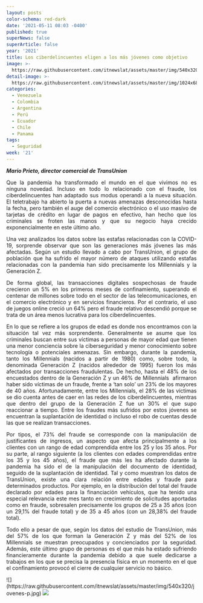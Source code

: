 ```yaml
---
layout: posts
color-schema: red-dark
date: '2021-05-11 08:03 -0400'
published: true
superNews: false
superArticle: false
year: '2021'
title: Los ciberdelincuentes eligen a los más jóvenes como objetivo
image: >-
  https://raw.githubusercontent.com/itnewslat/assets/master/img/540x320/jovenes-p.jpg
detail-image: >-
  https://raw.githubusercontent.com/itnewslat/assets/master/img/1024x680/jovenes-g.jpg
categories:
  - Venezuela
  - Colombia
  - Argentina
  - Perú
  - Ecuador
  - Chile
  - Panama
tags:
  - Seguridad
week: '21'
---
```

<p style="text-align: justify;"><strong><em>Mario Prieto, director comercial de TransUnion</em></strong></p>
<p style="text-align: justify;">Que la pandemia ha transformado el mundo en el que vivimos no es ninguna novedad. Incluso en todo lo relacionado con el fraude, los ciberdelincuentes han adaptado sus modus operandi a la nueva situación. El teletrabajo ha abierto la puerta a nuevas amenazas desconocidas hasta la fecha, pero también el auge del comercio electrónico o el uso masivo de tarjetas de crédito en lugar de pagos en efectivo, han hecho que los criminales se froten las manos y que su negocio haya crecido exponencialmente en este último año.</p>
<p style="text-align: justify;">Una vez analizados los datos sobre las estafas relacionadas con la COVID-19, sorprende observar que son las generaciones más jóvenes las más afectadas. Según un estudio llevado a cabo por TransUnion, el grupo de población que ha sufrido el mayor número de ataques utilizando estafas relacionadas con la pandemia han sido precisamente los Millennials y la Generación Z.</p>
<p style="text-align: justify;">De forma global, las transacciones digitales sospechosas de fraude crecieron un 5% en los primeros meses de confinamiento, superando el centenar de millones sobre todo en el sector de las telecomunicaciones, en el comercio electrónico y en servicios financieros. Por el contrario, el uso de juegos online creció un 64% pero el fraude relativo descendió porque se trata de un área menos lucrativa para los ciberdelincuentes.</p>
<p style="text-align: justify;">En lo que se refiere a los grupos de edad es donde nos encontramos con la situación tal vez más sorprendente. Generalmente se asume que los criminales buscan entre sus víctimas a personas de mayor edad que tienen una menor conciencia sobre la ciberseguridad y menor conocimiento sobre tecnología o potenciales amenazas. Sin embargo, durante la pandemia, tanto los Millennials (nacidos a partir de 1980) como, sobre todo, la denominada Generación Z (nacidos alrededor de 1995) fueron los más afectados por transacciones fraudulentas. De hecho, hasta el 48% de los encuestados dentro de la Generación Z y un 46% de Millennials  afirmaron haber sido víctimas de un fraude, frente a ‘tan solo’ un 23% de los mayores de 40 años. Afortunadamente, entre los Millennials, el 28% de las víctimas se dio cuenta antes de caer en las redes de los ciberdelincuentes, mientras que dentro del grupo de la Generación Z fue un 30% el que supo reaccionar a tiempo. Entre los fraudes más sufridos por estos jóvenes se encuentran la suplantación de identidad o incluso el robo de cuentas desde las que se realizan transacciones.</p>
<p style="text-align: justify;">Por tipos, el 73% del fraude se corresponde con la manipulación de justificantes de ingresos, un aspecto que afecta principalmente a los clientes con un rango de edad comprendida entre los 25 y los 35 años. Por su parte, al rango siguiente (a los clientes con edades comprendidas entre los 35 y los 45 años), el fraude que más les ha afectado durante la pandemia ha sido el de la manipulación del documento de identidad, seguido de la suplantación de identidad. Tal y como muestran los datos de TransUnion, existe una clara relación entre edades y fraude para determinados productos. Por ejemplo, en la distribución del total del fraude declarado por edades para la financiación vehículos, que ha tenido una especial relevancia este mes tanto en crecimiento de solicitudes aportadas como en fraude, sobresalen precisamente los grupos de 25 a 35 años (con un 29,1% del fraude total) y de 35 a 45 años (con un 28,38% del fraude total).</p>
<p style="text-align: justify;">Todo ello a pesar de que, según los datos del estudio de TransUnion, más del 57% de los que forman la Generación Z y más del 52% de los Millennials se muestran preocupados y concienciados por la seguridad. Además, este último grupo de personas es el que más ha estado sufriendo financieramente durante la pandemia debido a que suele dedicarse a trabajos en los que se precisa la presencia física en un momento en el que el confinamiento provocó el cierre de cualquier servicio no básico.</p>
![](https://raw.githubusercontent.com/itnewslat/assets/master/img/540x320/jovenes-p.jpg)

<img src="https://tracker.metricool.com/c3po.jpg?hash=56f88a41e39ab42c063cc51676587a04"/>